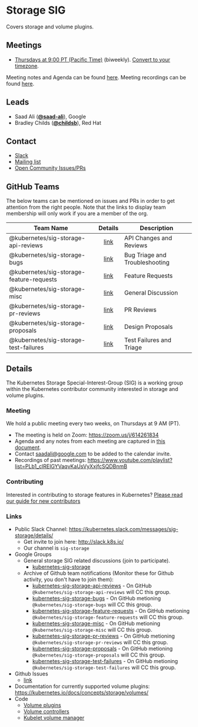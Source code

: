 <!---
This is an autogenerated file!

Please do not edit this file directly, but instead make changes to the
sigs.yaml file in the project root.

To understand how this file is generated, see https://git.k8s.io/community/generator/README.md
-->
# Storage SIG

Covers storage and volume plugins.

## Meetings
* [Thursdays at 9:00 PT (Pacific Time)](https://zoom.us/j/614261834) (biweekly). [Convert to your timezone](http://www.thetimezoneconverter.com/?t=9:00&tz=PT%20%28Pacific%20Time%29).

Meeting notes and Agenda can be found [here](https://docs.google.com/document/d/1-8KEG8AjAgKznS9NFm3qWqkGyCHmvU6HVl0sk5hwoAE/edit?usp=sharing).
Meeting recordings can be found [here](https://www.youtube.com/watch?v=Eh7Qa7KOL8o&list=PL69nYSiGNLP02-BMqJdfFgGxYQ4Nb-2Qq).

## Leads
* Saad Ali (**[@saad-ali](https://github.com/saad-ali)**), Google
* Bradley Childs (**[@childsb](https://github.com/childsb)**), Red Hat

## Contact
* [Slack](https://kubernetes.slack.com/messages/sig-storage)
* [Mailing list](https://groups.google.com/forum/#!forum/kubernetes-sig-storage)
* [Open Community Issues/PRs](https://github.com/kubernetes/community/labels/sig%2Fstorage)

## GitHub Teams

The below teams can be mentioned on issues and PRs in order to get attention from the right people.
Note that the links to display team membership will only work if you are a member of the org.

| Team Name | Details | Description |
| --------- |:-------:| ----------- |
| @kubernetes/sig-storage-api-reviews | [link](https://github.com/orgs/kubernetes/teams/sig-storage-api-reviews) | API Changes and Reviews |
| @kubernetes/sig-storage-bugs | [link](https://github.com/orgs/kubernetes/teams/sig-storage-bugs) | Bug Triage and Troubleshooting |
| @kubernetes/sig-storage-feature-requests | [link](https://github.com/orgs/kubernetes/teams/sig-storage-feature-requests) | Feature Requests |
| @kubernetes/sig-storage-misc | [link](https://github.com/orgs/kubernetes/teams/sig-storage-misc) | General Discussion |
| @kubernetes/sig-storage-pr-reviews | [link](https://github.com/orgs/kubernetes/teams/sig-storage-pr-reviews) | PR Reviews |
| @kubernetes/sig-storage-proposals | [link](https://github.com/orgs/kubernetes/teams/sig-storage-proposals) | Design Proposals |
| @kubernetes/sig-storage-test-failures | [link](https://github.com/orgs/kubernetes/teams/sig-storage-test-failures) | Test Failures and Triage |

<!-- BEGIN CUSTOM CONTENT -->

## Details
The Kubernetes Storage Special-Interest-Group (SIG) is a working group within the Kubernetes contributor community interested in storage and volume plugins.

### Meeting
We hold a public meeting every two weeks, on Thursdays at 9 AM (PT).
* The meeting is held on Zoom: https://zoom.us/j/614261834
* Agenda and any notes from each meeting are captured in [this document](https://docs.google.com/document/d/1-8KEG8AjAgKznS9NFm3qWqkGyCHmvU6HVl0sk5hwoAE/edit?usp=sharing).
* Contact saadali@google.com to be added to the calendar invite.
* Recordings of past meetings: https://www.youtube.com/playlist?list=PLb1_clREIGYVaqvKaUsVyXxjfcSQDBnmB

### Contributing
Interested in contributing to storage features in Kubernetes? [Please read our guide for new contributors](https://github.com/kubernetes/community/blob/master/sig-storage/contributing.md)

### Links
* Public Slack Channel: https://kubernetes.slack.com/messages/sig-storage/details/
  * Get invite to join here: http://slack.k8s.io/
  * Our channel is `sig-storage`
* Google Groups
  * General storage SIG related discussions (join to participate).
    * [kubernetes-sig-storage](https://groups.google.com/forum/#!forum/kubernetes-sig-storage)
  * Archive of Github team notifications (Monitor these for Github activity, you don't have to join them):
    * [kubernetes-sig-storage-api-reviews](https://groups.google.com/forum/#!forum/kubernetes-sig-storage-api-reviews) - On GitHub  `@kubernetes/sig-storage-api-reviews` will CC this group.
    * [kubernetes-sig-storage-bugs](https://groups.google.com/forum/#!forum/kubernetes-sig-storage-bugs) - On GitHub metioning `@kubernetes/sig-storage-bugs` will CC this group.
    * [kubernetes-sig-storage-feature-requests](https://groups.google.com/forum/#!forum/kubernetes-sig-storage-feature-requests) - On GitHub metioning `@kubernetes/sig-storage-feature-requests` will CC this group.
    * [kubernetes-sig-storage-misc](https://groups.google.com/forum/#!forum/kubernetes-sig-storage-misc) - On GitHub metioning `@kubernetes/sig-storage-misc` will CC this group.
    * [kubernetes-sig-storage-pr-reviews](https://groups.google.com/forum/#!forum/kubernetes-sig-storage-pr-reviews) - On GitHub metioning `@kubernetes/sig-storage-pr-reviews` will CC this group.
    * [kubernetes-sig-storage-proposals](https://groups.google.com/forum/#!forum/kubernetes-sig-storage-proposals) - On GitHub metioning `@kubernetes/sig-storage-proposals` will CC this group.
    * [kubernetes-sig-storage-test-failures](https://groups.google.com/forum/#!forum/kubernetes-sig-storage-test-failures) - On GitHub metioning `@kubernetes/sig-storage-test-failures` will CC this group.
* Github Issues
  * [link](https://github.com/kubernetes/kubernetes/issues?q=is%3Aopen+is%3Aissue+label%3Asig%2Fstorage)
* Documentation for currently supported volume plugins: https://kubernetes.io/docs/concepts/storage/volumes/
* Code
  * [Volume plugins](https://github.com/kubernetes/kubernetes/tree/master/pkg/volume)
  * [Volume controllers](https://github.com/kubernetes/kubernetes/tree/master/pkg/controller/volume/)
  * [Kubelet volume manager](https://github.com/kubernetes/kubernetes/blob/master/pkg/kubelet/volumemanager/)

<!-- END CUSTOM CONTENT -->
